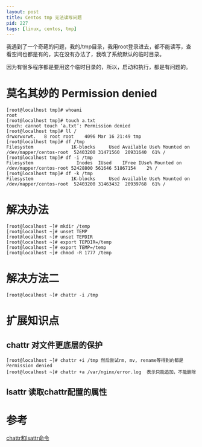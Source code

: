 ```yaml
---
layout: post
title: Centos tmp 无法读写问题
pid: 227
tags: [linux, centos, tmp]
---
```

我遇到了一个奇葩的问题，我的/tmp目录，我用root登录进去，都不能读写，查看空间也都是有的，实在没有办法了，我改了系统默认的临时目录。

因为有很多程序都是要用这个临时目录的，所以，启动和执行，都是有问题的。

# 莫名其妙的 Permission denied

    [root@localhost tmp]# whoami
    root
    [root@localhost tmp]# touch a.txt
    touch: cannot touch ‘a.txt’: Permission denied
    [root@localhost tmp]# ll /
    drwxrwxrwt.   8 root root    4096 Mar 16 21:49 tmp
    [root@localhost tmp]# df /tmp
    Filesystem              1K-blocks     Used Available Use% Mounted on
    /dev/mapper/centos-root  52403200 31471560  20931640  61% /
    [root@localhost tmp]# df -i /tmp
    Filesystem                Inodes  IUsed    IFree IUse% Mounted on
    /dev/mapper/centos-root 52428800 561646 51867154    2% /
    [root@localhost tmp]# df -k /tmp
    Filesystem              1K-blocks     Used Available Use% Mounted on
    /dev/mapper/centos-root  52403200 31463432  20939768  61% /




# 解决办法

    [root@localhost ~]# mkdir /temp
    [root@localhost ~]# unset TEMP
    [root@localhost ~]# unset TEPDIR
    [root@localhost ~]# export TEPDIR=/temp
    [root@localhost ~]# export TEMP=/temp
    [root@localhost ~]# chmod -R 1777 /temp


# 解决方法二
    [root@localhost ~]# chattr -i /tmp


# 扩展知识点

## chattr 对文件更底层的保护
    [root@localhost ~]# chattr +i /tmp 然后尝试rm, mv, rename等得到的都是Permission denied
    [root@localhost ~]# chattr +a /var/nginx/error.log  表示只能追加，不能删除
    
## lsattr 读取chattr配置的属性

# 参考

[chattr和lsattr命令](http://www.cnblogs.com/sbaicl/archive/2012/11/15/2771564.html)
